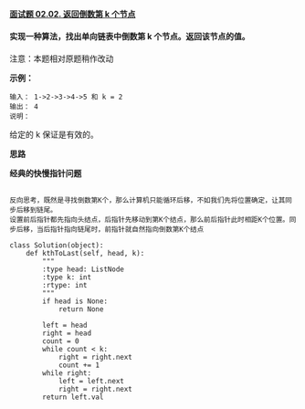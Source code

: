 #### [面试题 02.02. 返回倒数第 k 个节点](https://leetcode-cn.com/problems/kth-node-from-end-of-list-lcci/)



#### 实现一种算法，找出单向链表中倒数第 k 个节点。返回该节点的值。

注意：本题相对原题稍作改动

**示例：**

```
输入： 1->2->3->4->5 和 k = 2
输出： 4
说明：
```

给定的 k 保证是有效的。



**思路**

**经典的快慢指针问题**

```

反向思考，既然是寻找倒数第K个，那么计算机只能循环后移，不如我们先将位置确定，让其同步后移到链尾。
设置前后指针都先指向头结点，后指针先移动到第K个结点，那么前后指针此时相距K个位置。同步后移，当后指针指向链尾时，前指针就自然指向倒数第K个结点
```



```
class Solution(object):
    def kthToLast(self, head, k):
        """
        :type head: ListNode
        :type k: int
        :rtype: int
        """
        if head is None:
            return None

        left = head
        right = head
        count = 0
        while count < k:
            right = right.next
            count += 1
        while right:
            left = left.next
            right = right.next
        return left.val
```

